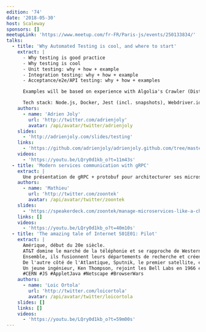 ```yaml
---
edition: '74'
date: '2018-05-30'
host: Scaleway
sponsors: []
meetupLink: 'https://www.meetup.com/fr-FR/Paris-js/events/250133834/'
talks:
  - title: 'Why Automated Testing is cool, and where to start'
    extract: |
      - Why testing is good practice
      - Why testing is cool
      - Unit testing: why + how + example
      - Integration testing: why + how + example
      - Acceptance/e2e/API testing: why + how + examples

      Examples will be based on experience with Algolia's Crawler (Distributed system built on Node.js), Openwhyd (Ex "legacy" startup product --> open-source project) and Next Step for Trello (Google Chrome extension, open-source).

      Tech stack: Node.js, Docker, Jest (incl. snapshots), Webdriver.io + Selenium.
    authors:
      - name: 'Adrien Joly'
        url: 'http://twitter.com/adrienjoly'
        avatar: /api/avatar/twitter/adrienjoly
    slides:
      - 'http://adrienjoly.com/slides/testing'
    links:
      - 'https://github.com/adrienjoly/adrienjoly.github.com/tree/master/slides/testing/sample-tests'
    videos:
      - 'https://youtu.be/LQry0d1kb_o?t=11m43s'
  - title: 'Modern services communication with gRPC'
    extract: |
      Une présentation de gRPC + protobuf pour architecturer ses microservices, avec une petite démo en nodeJS et une petit clin d'oeil à GraphQL
    authors:
      - name: 'Mathieu'
        url: 'http://twitter.com/zoontek'
        avatar: /api/avatar/twitter/zoontek
    slides:
      - 'https://speakerdeck.com/zoontek/manage-microservices-like-a-chef'
    links: []
    videos:
      - 'https://youtu.be/LQry0d1kb_o?t=40m10s'
  - title: 'The amazing tale of Internet S01E01: Pilot'
    extract: |
      Amérique, début du 20e siècle.
      AT&T domine le marché de la téléphonie et se rapproche de Western Electric.
      Ensemble, ils fusionnent leurs départements de recherche et créent les Bell Labs.
      De l'autre côté de l'Atlantique, Sputnik, le premier satellite, est lancé en 1957, symbole de l'entrée dans l'ère spatiale.
      Un jeune ingénieur, Ken Thompson, rejoint les Bell Labs en 1966 et va changer le cours de l'histoire.
      #CERN #JS #AppletJava #Netscape #BrowserWars
    authors:
      - name: 'Loic Ortola'
        url: 'http://twitter.com/loicortola'
        avatar: /api/avatar/twitter/loicortola
    slides: []
    links: []
    videos:
      - 'https://youtu.be/LQry0d1kb_o?t=59m00s'
---
```

